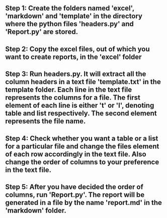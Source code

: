 ## Step 1: Create the folders named 'excel', 'markdown' and 'template' in the directory where the python files 'headers.py' and 'Report.py' are stored.
## Step 2: Copy the excel files, out of which you want to create reports, in the 'excel' folder
## Step 3: Run headers.py. It will extract all the column headers in a text file 'template.txt' in the template folder. Each line in the text file represents the columns for a file. The first element of each line is either 't' or 'l', denoting table and list respectively. The second element represents the file name.
## Step 4: Check whether you want a table or a list for a particular file and change the files element of each row accordingly in the text file. Also change the order of columns to your preference in the text file.
## Step 5: After you have decided the order of columns, run 'Report.py'. The report will be generated in a file  by the name 'report.md' in the 'markdown' folder.
